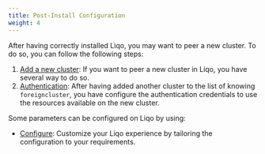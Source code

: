 ```yaml
---
title: Post-Install Configuration 
weight: 4
---
```


After having correctly installed Liqo, you may want to peer a new cluster. To do so, you can follow the following steps:

1. [Add a new cluster](./discovery): If you want to peer a new cluster in Liqo, you have several way to do so.
2. [Authentication](./authentication): After having added another cluster to the list of knowing `foreigncluster`, you have configure the authentication credentials to use the resources available on the new cluster.

Some parameters can be configured on Liqo by using:

* [Configure](./configure): Customize your Liqo experience by tailoring the configuration to your requirements.